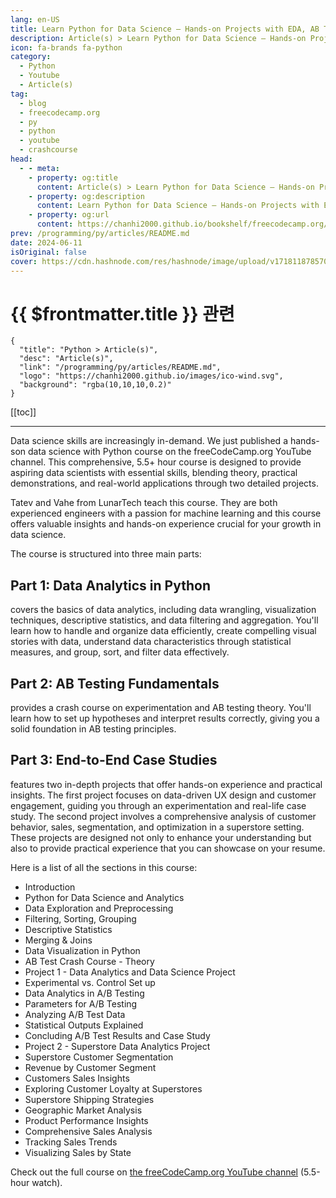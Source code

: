 ```yaml
---
lang: en-US
title: Learn Python for Data Science – Hands-on Projects with EDA, AB Testing & Business Intelligence
description: Article(s) > Learn Python for Data Science – Hands-on Projects with EDA, AB Testing & Business Intelligence
icon: fa-brands fa-python
category: 
  - Python
  - Youtube
  - Article(s)
tag: 
  - blog
  - freecodecamp.org
  - py
  - python
  - youtube
  - crashcourse
head:
  - - meta:
    - property: og:title
      content: Article(s) > Learn Python for Data Science – Hands-on Projects with EDA, AB Testing & Business Intelligence
    - property: og:description
      content: Learn Python for Data Science – Hands-on Projects with EDA, AB Testing & Business Intelligence
    - property: og:url
      content: https://chanhi2000.github.io/bookshelf/freecodecamp.org/learn-python-for-data-science-hands-on-projects-with-eda-ab-testing-business-intelligence.html
prev: /programming/py/articles/README.md
date: 2024-06-11
isOriginal: false
cover: https://cdn.hashnode.com/res/hashnode/image/upload/v1718118785701/723c13b4-5b52-4cf7-9921-f65bbd837507.png
---
```


# {{ $frontmatter.title }} 관련

```component VPCard
{
  "title": "Python > Article(s)",
  "desc": "Article(s)",
  "link": "/programming/py/articles/README.md",
  "logo": "https://chanhi2000.github.io/images/ico-wind.svg",
  "background": "rgba(10,10,10,0.2)"
}
```

[[toc]]

---

<SiteInfo
  name="Learn Python for Data Science – Hands-on Projects with EDA, AB Testing & Business Intelligence"
  desc="Data science skills are increasingly in-demand. We just published a hands-son data science with Python course on the freeCodeCamp.org YouTube channel. This comprehensive, 5.5+ hour course is designed to provide aspiring data scientists with essential..."
  url="https://freecodecamp.org/news/learn-python-for-data-science-hands-on-projects-with-eda-ab-testing-business-intelligence/"
  logo="https://cdn.freecodecamp.org/universal/favicons/favicon.ico"
  preview="https://cdn.hashnode.com/res/hashnode/image/upload/v1718118785701/723c13b4-5b52-4cf7-9921-f65bbd837507.png"/>

Data science skills are increasingly in-demand. We just published a hands-son data science with Python course on the freeCodeCamp.org YouTube channel. This comprehensive, 5.5+ hour course is designed to provide aspiring data scientists with essential skills, blending theory, practical demonstrations, and real-world applications through two detailed projects.

Tatev and Vahe from LunarTech teach this course. They are both experienced engineers with a passion for machine learning and this course offers valuable insights and hands-on experience crucial for your growth in data science.

The course is structured into three main parts:

## Part 1: Data Analytics in Python

covers the basics of data analytics, including data wrangling, visualization techniques, descriptive statistics, and data filtering and aggregation. You'll learn how to handle and organize data efficiently, create compelling visual stories with data, understand data characteristics through statistical measures, and group, sort, and filter data effectively.

## Part 2: AB Testing Fundamentals

provides a crash course on experimentation and AB testing theory. You'll learn how to set up hypotheses and interpret results correctly, giving you a solid foundation in AB testing principles.

## Part 3: End-to-End Case Studies

features two in-depth projects that offer hands-on experience and practical insights. The first project focuses on data-driven UX design and customer engagement, guiding you through an experimentation and real-life case study. The second project involves a comprehensive analysis of customer behavior, sales, segmentation, and optimization in a superstore setting. These projects are designed not only to enhance your understanding but also to provide practical experience that you can showcase on your resume.

Here is a list of all the sections in this course:

- Introduction
- Python for Data Science and Analytics
- Data Exploration and Preprocessing
- Filtering, Sorting, Grouping
- Descriptive Statistics
- Merging & Joins
- Data Visualization in Python
- AB Test Crash Course - Theory
- Project 1 - Data Analytics and Data Science Project
- Experimental vs. Control Set up
- Data Analytics in A/B Testing
- Parameters for A/B Testing
- Analyzing A/B Test Data
- Statistical Outputs Explained
- Concluding A/B Test Results and Case Study
- Project 2 - Superstore Data Analytics Project
- Superstore Customer Segmentation
- Revenue by Customer Segment
- Customers Sales Insights
- Exploring Customer Loyalty at Superstores
- Superstore Shipping Strategies
- Geographic Market Analysis
- Product Performance Insights
- Comprehensive Sales Analysis
- Tracking Sales Trends
- Visualizing Sales by State

Check out the full course on [<FontIcon icon="fa-brands fa-youtube"/>the freeCodeCamp.org YouTube channel](https://youtu.be/FTpmwX94_Yo) (5.5-hour watch).

<VidStack src="youtube/FTpmwX94_Yo" />

